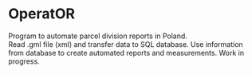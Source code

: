 # OperatOR

Program to automate parcel division reports in Poland.   
Read .gml file (xml) and transfer data to SQL database.
Use information from database to create automated reports and measurements.
Work in progress.
